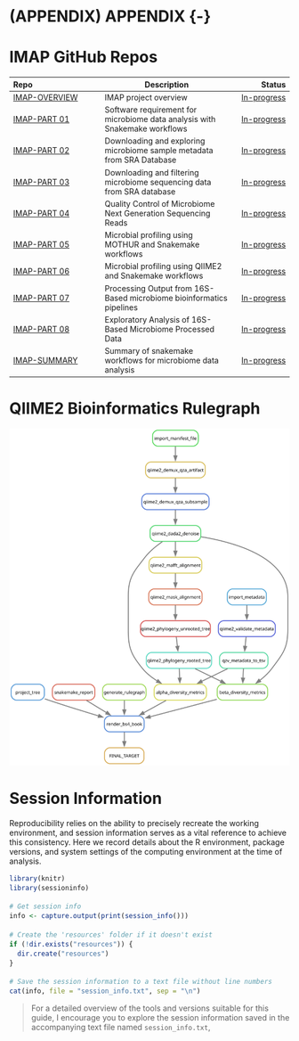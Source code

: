 # (APPENDIX) APPENDIX {-}

# IMAP GitHub Repos

<div class="tmbinfo">
<table>
<colgroup>
<col width="32%" />
<col width="46%" />
<col width="20%" />
</colgroup>
<thead>
<tr class="header">
<th align="left">Repo</th>
<th>Description</th>
<th align="right">Status</th>
</tr>
</thead>
<tbody>
<tr class="odd">
<td align="left"><a
href="https://github.com/datainsights/imap-project-overview/">IMAP-OVERVIEW</a></td>
<td>IMAP project overview</td>
<td align="right"><a
href="https://datainsights.github.io/imap-project-overview/">In-progress</a></td>
</tr>
<tr class="even">
<td align="left"><a
href="https://github.com/tmbuza/imap-software-requirements/">IMAP-PART
01</a></td>
<td>Software requirement for microbiome data analysis with Snakemake
workflows</td>
<td align="right"><a
href="https://tmbuza.github.io/imap-software-requirements/">In-progress</a></td>
</tr>
<tr class="odd">
<td align="left"><a
href="https://github.com/tmbuza/imap-sample-metadata/">IMAP-PART
02</a></td>
<td>Downloading and exploring microbiome sample metadata from SRA
Database</td>
<td align="right"><a
href="https://tmbuza.github.io/imap-sample-metadata/">In-progress</a></td>
</tr>
<tr class="even">
<td align="left"><a
href="https://github.com/tmbuza/imap-download-sra-reads/">IMAP-PART
03</a></td>
<td>Downloading and filtering microbiome sequencing data from SRA
database</td>
<td align="right"><a
href="https://tmbuza.github.io/imap-download-sra-reads/">In-progress</a></td>
</tr>
<tr class="odd">
<td align="left"><a
href="https://github.com/tmbuza/imap-read-quality-control/">IMAP-PART
04</a></td>
<td>Quality Control of Microbiome Next Generation Sequencing Reads</td>
<td align="right"><a
href="https://tmbuza.github.io/imap-read-quality-control/">In-progress</a></td>
</tr>
<tr class="even">
<td align="left"><a
href="https://github.com/tmbuza/imap-bioinformatics-mothur/">IMAP-PART
05</a></td>
<td>Microbial profiling using MOTHUR and Snakemake workflows</td>
<td align="right"><a
href="https://tmbuza.github.io/imap-bioinformatics-mothur/">In-progress</a></td>
</tr>
<tr class="odd">
<td align="left"><a
href="https://github.com/tmbuza/imap-bioinformatics-qiime2/">IMAP-PART
06</a></td>
<td>Microbial profiling using QIIME2 and Snakemake workflows</td>
<td align="right"><a
href="https://tmbuza.github.io/imap-bioinformatics-qiime2/">In-progress</a></td>
</tr>
<tr class="even">
<td align="left"><a
href="https://github.com/tmbuza/imap-data-processing/">IMAP-PART
07</a></td>
<td>Processing Output from 16S-Based microbiome bioinformatics
pipelines</td>
<td align="right"><a
href="https://tmbuza.github.io/imap-data-processing/">In-progress</a></td>
</tr>
<tr class="odd">
<td align="left"><a
href="https://github.com/tmbuza/imap-exploratory-analysis/">IMAP-PART
08</a></td>
<td>Exploratory Analysis of 16S-Based Microbiome Processed Data</td>
<td align="right"><a
href="https://tmbuza.github.io/imap-exploratory-analysis/">In-progress</a></td>
</tr>
<tr class="even">
<td align="left"><a
href="https://github.com/tmbuza/imap-snakemake-workflows/">IMAP-SUMMARY</a></td>
<td>Summary of snakemake workflows for microbiome data analysis</td>
<td align="right"><a
href="https://tmbuza.github.io/imap-snakemake-workflows/">In-progress</a></td>
</tr>
</tbody>
</table>
</div>

# QIIME2 Bioinformatics Rulegraph

![](dags/rulegraph.svg)


# Session Information

Reproducibility relies on the ability to precisely recreate the working environment, and session information serves as a vital reference to achieve this consistency. Here we record details about the R environment, package versions, and system settings of the computing environment at the time of analysis. 


```r
library(knitr)
library(sessioninfo)

# Get session info
info <- capture.output(print(session_info()))

# Create the 'resources' folder if it doesn't exist
if (!dir.exists("resources")) {
  dir.create("resources")
}

# Save the session information to a text file without line numbers
cat(info, file = "session_info.txt", sep = "\n")
```

> For a detailed overview of the tools and versions suitable for this guide, I encourage you to explore the session information saved in the accompanying text file named `session_info.txt`,


